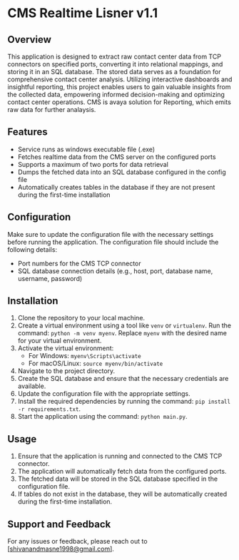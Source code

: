 # CMS Realtime Lisner v1.1

## Overview
This application is designed to extract raw contact center data from TCP connectors on specified ports, converting it into relational mappings, and storing it in an SQL database. The stored data serves as a foundation for comprehensive contact center analysis. Utilizing interactive dashboards and insightful reporting, this project enables users to gain valuable insights from the collected data, empowering informed decision-making and optimizing contact center operations.
CMS is avaya solution for Reporting, which emits raw data for further analaysis.

## Features
- Service runs as windows executable file (.exe)
- Fetches realtime data from the CMS server on the configured ports
- Supports a maximum of two ports for data retrieval
- Dumps the fetched data into an SQL database configured in the config file
- Automatically creates tables in the database if they are not present during the first-time installation

## Configuration
Make sure to update the configuration file with the necessary settings before running the application. The configuration file should include the following details:
- Port numbers for the CMS TCP connector
- SQL database connection details (e.g., host, port, database name, username, password)

## Installation
1. Clone the repository to your local machine.
2. Create a virtual environment using a tool like `venv` or `virtualenv`. Run the command: `python -m venv myenv`. Replace `myenv` with the desired name for your virtual environment.
3. Activate the virtual environment:
   - For Windows: `myenv\Scripts\activate`
   - For macOS/Linux: `source myenv/bin/activate`
4. Navigate to the project directory.
5. Create the SQL database and ensure that the necessary credentials are available.
6. Update the configuration file with the appropriate settings.
7. Install the required dependencies by running the command: `pip install -r requirements.txt`.
8. Start the application using the command: `python main.py`.

## Usage
1. Ensure that the application is running and connected to the CMS TCP connector.
2. The application will automatically fetch data from the configured ports.
3. The fetched data will be stored in the SQL database specified in the configuration file.
4. If tables do not exist in the database, they will be automatically created during the first-time installation.

## Support and Feedback
For any issues or feedback, please reach out to [shivanandmasne1998@gmail.com].
